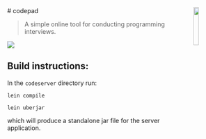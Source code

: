 <img src="http://codepad.us/images/note-icon.png" align="right" width="15%"/>
# codepad

> A simple online tool for conducting programming interviews.

<img src="http://i.imgur.com/jR7ztlb.png"/>

## Build instructions:
In the `codeserver` directory run:

`lein compile`

`lein uberjar`

which will produce a standalone jar file for the server application.

[logo]: http://codepad.us/images/note-icon.png "Logo Title Text 2"

